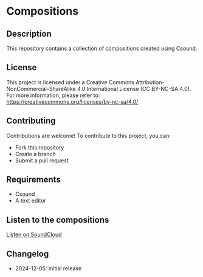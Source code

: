 # Compositions

## Description

This repository contains a collection of compositions created using Csound.

## License

This project is licensed under a Creative Commons Attribution-NonCommercial-ShareAlike 4.0 International License (CC BY-NC-SA 4.0). For more information, please refer to: <https://creativecommons.org/licenses/by-nc-sa/4.0/>

## Contributing

Contributions are welcome! To contribute to this project, you can:

* Fork this repository
* Create a branch
* Submit a pull request

## Requirements

* Csound
* A text editor

## Listen to the compositions

[Listen on SoundCloud](https://soundcloud.com/gianantonio-patella/tracks)

## Changelog

* 2024-12-05: Initial release
